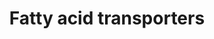 ---
annotations:
- id: CL:0002494
  parent: animal cell
  type: Cell Type Ontology
  value: cardiocyte
- id: CL:1000497
  parent: animal cell
  type: Cell Type Ontology
  value: kidney cell
- id: PW:0000103
  parent: regulatory pathway
  type: Pathway Ontology
  value: transport pathway
- id: CL:0000136
  parent: native cell
  type: Cell Type Ontology
  value: fat cell
- id: CL:0000182
  parent: native cell
  type: Cell Type Ontology
  value: hepatocyte
authors:
- Jkearns445
- Egonw
- Eweitz
- Ddigles
citedin: ''
communities:
- ONTOX
description: This transport pathway shows several tissue specific fatty acid transport
  proteins (FATP), which facilitate fatty acid uptake. The extracellular fatty acids
  can either bind to CD36 or bind directly to the fatty acid transporters. When the
  fatty acids have entered the cell, they can either be coupled to Acyl-CoA by long-chain
  fatty acyl-CoA synthetases or bind to fatty acid binding proteins (FABPs). This
  binding of the fatty acids to CoA or FABPs prevents the efflux of the fatty acids.
last-edited: 2025-07-09
ndex: 542a24e0-da32-11eb-b666-0ac135e8bacf
organisms:
- Homo sapiens
redirect_from:
- /index.php/Pathway:WP5061
- /instance/WP5061
- /instance/WP5061_r139847
revision: r139847
schema-jsonld:
- '@context': https://schema.org/
  '@id': https://wikipathways.github.io/pathways/WP5061.html
  '@type': Dataset
  creator:
    '@type': Organization
    name: WikiPathways
  description: This transport pathway shows several tissue specific fatty acid transport
    proteins (FATP), which facilitate fatty acid uptake. The extracellular fatty acids
    can either bind to CD36 or bind directly to the fatty acid transporters. When
    the fatty acids have entered the cell, they can either be coupled to Acyl-CoA
    by long-chain fatty acyl-CoA synthetases or bind to fatty acid binding proteins
    (FABPs). This binding of the fatty acids to CoA or FABPs prevents the efflux of
    the fatty acids.
  keywords:
  - ACSBG1
  - ACSBG2
  - ACSL1
  - ACSL3
  - ACSL4
  - ACSL5
  - ACSL6
  - CD36
  - COENZYME A
  - DBI
  - FABP1
  - FABP2
  - FABP3
  - FABP4
  - FABP5
  - FABP6
  - FABP7
  - FABP9
  - LCFAs
  - SLC27A1
  - SLC27A2
  - SLC27A3
  - SLC27A4
  - SLC27A5
  - SLC27A6
  license: CC0
  name: Fatty acid transporters
seo: CreativeWork
title: Fatty acid transporters
wpid: WP5061
---